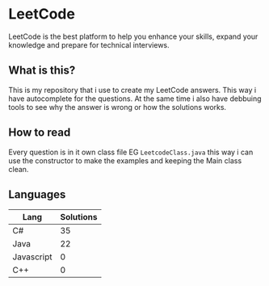 # LeetCode

LeetCode is the best platform to help you enhance your skills, expand your knowledge and prepare for technical interviews.

## What is this?

This is my repository that i use to create my LeetCode answers. This way i have autocomplete for the questions. At the same time i also have debbuing tools to see why the answer is wrong or how the solutions works.

## How to read

Every question is in it own class file EG `LeetcodeClass.java` this way i can use the constructor to make the examples and keeping the Main class clean.

## Languages

| Lang | Solutions |
|------|-----------|
| C# | 35 |
| Java | 22 |
| Javascript | 0 |
| C++ | 0|
